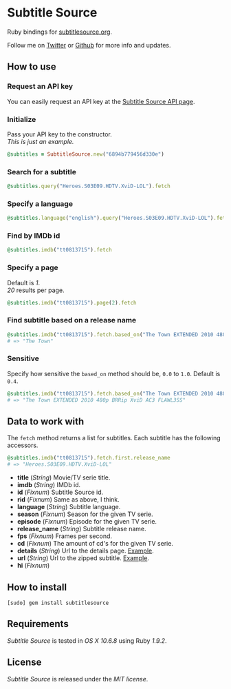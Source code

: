 # Subtitle Source

Ruby bindings for [subtitlesource.org](http://www.subtitlesource.org/).

Follow me on [Twitter](http://twitter.com/linusoleander) or [Github](https://github.com/oleander/) for more info and updates.

## How to use

### Request an API key

You can easily request an API key at the [Subtitle Source API page](http://www.subtitlesource.org/help/contact).

### Initialize 

Pass your API key to the constructor.  
*This is just an example.*

```` ruby
@subtitles = SubtitleSource.new("6894b779456d330e")
````

### Search for a subtitle

```` ruby
@subtitles.query("Heroes.S03E09.HDTV.XviD-LOL").fetch
````

### Specify a language

```` ruby
@subtitles.language("english").query("Heroes.S03E09.HDTV.XviD-LOL").fetch
````

### Find by IMDb id

```` ruby
@subtitles.imdb("tt0813715").fetch
````

### Specify a page

Default is *1*.  
*20* results per page.

```` ruby
@subtitles.imdb("tt0813715").page(2).fetch
````

### Find subtitle based on a release name

```` ruby
@subtitles.imdb("tt0813715").fetch.based_on("The Town EXTENDED 2010 480p BRRip XviD AC3 FLAWL3SS").title
# => "The Town"
````

### Sensitive

Specify how sensitive the `based_on` method should be, `0.0` to `1.0`. Default is `0.4`.

```` ruby
@subtitles.imdb("tt0813715").fetch.based_on("The Town EXTENDED 2010 480p BRRip XviD AC3 FLAWL3SS", limit: 0.0).release_name
# => "The Town EXTENDED 2010 480p BRRip XviD AC3 FLAWL3SS"
````

## Data to work with

The `fetch` method returns a list for subtitles. Each subtitle has the following accessors.

```` ruby
@subtitles.imdb("tt0813715").fetch.first.release_name
# => "Heroes.S03E09.HDTV.XviD-LOL"
````

- **title** (*String*) Movie/TV serie title.
- **imdb** (*String*) IMDb id.
- **id** (*Fixnum*) Subtitle Source id.
- **rid** (*Fixnum*) Same as above, I think.
- **language** (*String*) Subtitle language.
- **season** (*Fixnum*) Season for the given TV serie.
- **episode** (*Fixnum*) Episode for the given TV serie.
- **release_name** (*String*) Subtitle release name.
- **fps** (*Fixnum*) Frames per second.
- **cd** (*Fixnum*) The amount of cd's for the given TV serie.
- **details** (*String*) Url to the details page. [Example](http://www.subtitlesource.org/subs/73538/Source.Code.(2011).DVDRip.XviD-MAXSPEED).
- **url** (*String*) Url to the zipped subtitle. [Example](http://www.subtitlesource.org/download/zip/73538).
- **hi** (*Fixnum*)

## How to install

    [sudo] gem install subtitlesource

## Requirements

*Subtitle Source* is tested in *OS X 10.6.8* using Ruby *1.9.2*.

## License

*Subtitle Source* is released under the *MIT license*.